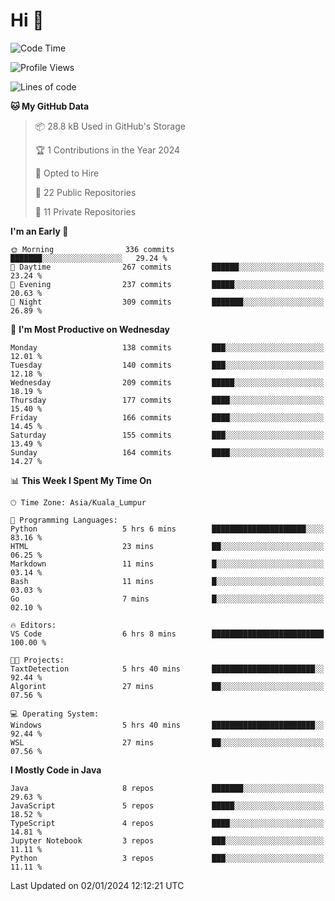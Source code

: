 <h1>Hi 👋</h1>

<!--START_SECTION:waka-->
![Code Time](http://img.shields.io/badge/Code%20Time-457%20hrs%2034%20mins-blue)

![Profile Views](http://img.shields.io/badge/Profile%20Views-14-blue)

![Lines of code](https://img.shields.io/badge/From%20Hello%20World%20I%27ve%20Written-1.2%20million%20lines%20of%20code-blue)

**🐱 My GitHub Data** 

> 📦 28.8 kB Used in GitHub's Storage 
 > 
> 🏆 1 Contributions in the Year 2024
 > 
> 💼 Opted to Hire
 > 
> 📜 22 Public Repositories 
 > 
> 🔑 11 Private Repositories 
 > 
**I'm an Early 🐤** 

```text
🌞 Morning                336 commits         ███████░░░░░░░░░░░░░░░░░░   29.24 % 
🌆 Daytime                267 commits         ██████░░░░░░░░░░░░░░░░░░░   23.24 % 
🌃 Evening                237 commits         █████░░░░░░░░░░░░░░░░░░░░   20.63 % 
🌙 Night                  309 commits         ███████░░░░░░░░░░░░░░░░░░   26.89 % 
```
📅 **I'm Most Productive on Wednesday** 

```text
Monday                   138 commits         ███░░░░░░░░░░░░░░░░░░░░░░   12.01 % 
Tuesday                  140 commits         ███░░░░░░░░░░░░░░░░░░░░░░   12.18 % 
Wednesday                209 commits         █████░░░░░░░░░░░░░░░░░░░░   18.19 % 
Thursday                 177 commits         ████░░░░░░░░░░░░░░░░░░░░░   15.40 % 
Friday                   166 commits         ████░░░░░░░░░░░░░░░░░░░░░   14.45 % 
Saturday                 155 commits         ███░░░░░░░░░░░░░░░░░░░░░░   13.49 % 
Sunday                   164 commits         ████░░░░░░░░░░░░░░░░░░░░░   14.27 % 
```


📊 **This Week I Spent My Time On** 

```text
🕑︎ Time Zone: Asia/Kuala_Lumpur

💬 Programming Languages: 
Python                   5 hrs 6 mins        █████████████████████░░░░   83.16 % 
HTML                     23 mins             ██░░░░░░░░░░░░░░░░░░░░░░░   06.25 % 
Markdown                 11 mins             █░░░░░░░░░░░░░░░░░░░░░░░░   03.14 % 
Bash                     11 mins             █░░░░░░░░░░░░░░░░░░░░░░░░   03.03 % 
Go                       7 mins              █░░░░░░░░░░░░░░░░░░░░░░░░   02.10 % 

🔥 Editors: 
VS Code                  6 hrs 8 mins        █████████████████████████   100.00 % 

🐱‍💻 Projects: 
TaxtDetection            5 hrs 40 mins       ███████████████████████░░   92.44 % 
Algorint                 27 mins             ██░░░░░░░░░░░░░░░░░░░░░░░   07.56 % 

💻 Operating System: 
Windows                  5 hrs 40 mins       ███████████████████████░░   92.44 % 
WSL                      27 mins             ██░░░░░░░░░░░░░░░░░░░░░░░   07.56 % 
```

**I Mostly Code in Java** 

```text
Java                     8 repos             ███████░░░░░░░░░░░░░░░░░░   29.63 % 
JavaScript               5 repos             █████░░░░░░░░░░░░░░░░░░░░   18.52 % 
TypeScript               4 repos             ████░░░░░░░░░░░░░░░░░░░░░   14.81 % 
Jupyter Notebook         3 repos             ███░░░░░░░░░░░░░░░░░░░░░░   11.11 % 
Python                   3 repos             ███░░░░░░░░░░░░░░░░░░░░░░   11.11 % 
```




 Last Updated on 02/01/2024 12:12:21 UTC
<!--END_SECTION:waka-->
